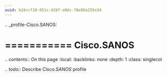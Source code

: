 ```yaml
---
uuid: b24ccf18-051c-428f-a0dc-78e88a255e34
---
```

.. _profile-Cisco.SANOS:

===========
Cisco.SANOS
===========

.. contents:: On this page
    :local:
    :backlinks: none
    :depth: 1
    :class: singlecol

.. todo::
    Describe *Cisco.SANOS* profile

